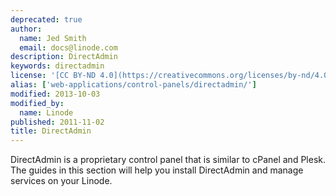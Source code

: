 ```yaml
---
deprecated: true
author:
  name: Jed Smith
  email: docs@linode.com
description: DirectAdmin
keywords: directadmin
license: '[CC BY-ND 4.0](https://creativecommons.org/licenses/by-nd/4.0)'
alias: ['web-applications/control-panels/directadmin/']
modified: 2013-10-03
modified_by:
  name: Linode
published: 2011-11-02
title: DirectAdmin
---
```




DirectAdmin is a proprietary control panel that is similar to cPanel and Plesk. The guides in this section will help you install DirectAdmin and manage services on your Linode.



